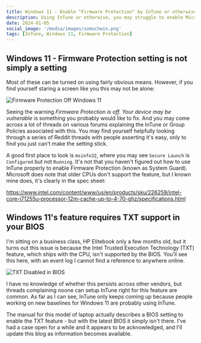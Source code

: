 ```yaml
---
title: Windows 11 - Enable "Firmware Protection" by InTune or otherwise
description: Using InTune or otherwise, you may struggle to enable Microsoft's feature "Firmware Protection"
date: 2024-01-05
social_image: '/media/images/somuchwin.png'
tags: [InTune, Windows 11, Firmware Protection]
---
```

## Windows 11 - Firmware Protection setting is not simply a setting

Most of these can be turned on using fairly obvious means. However, if you find yourself staring a screen like you this may not be alone:

![Firmware Protection Off Windows 11](/media/images/firmwareprotectionoff.png)

Seeing the warning *Firmware Protection is off. Your device may be vulnerable* is something you probably would like to fix. And you may come across a lot of threads on various forums explaining the InTune or Group Policies associated with this. You may find yourself helpfully looking through a series of Reddit threads with people asserting it's easy, only to find you just can't make the setting stick.

A good first place to look is `msinfo32`, where you may see `Secure Launch` is `Configured` but not `Running`. It's not that you haven't figured out how to use InTune properly to enable Firmware Protection (known as System Guard). Microsoft does note that older CPUs don't support the feature, but I known mine does, it's clearly in the spec sheet:

https://www.intel.com/content/www/us/en/products/sku/226259/intel-core-i71255u-processor-12m-cache-up-to-4-70-ghz/specifications.html

## Windows 11's feature requires TXT support in your BIOS
I'm sitting on a business class, HP Elitebook only a few months old, but it turns out this issue is because the Intel Trusted Execution Technology (TXT) feature, which ships with the CPU, isn't supported by the BIOS. You'll see this here, with an event log I cannot find a reference to anywhere online.

![TXT Disabled in BIOS](/media/images/txtdisabled.png)

I have no knowledge of whether this persists across other vendors, but threads complaining noone can setup InTune right for this feature are common. As far as I can see, InTune only keeps coming up because people working on new baselines for Windows 11 are probably using InTune.

The manual for this model of laptop actually describes a BIOS setting to enable the TXT feature - but with the latest BIOS it simply isn't there. I've had a case open for a while and it appears to be acknowledged, and I'll update this blog as information becomes available.